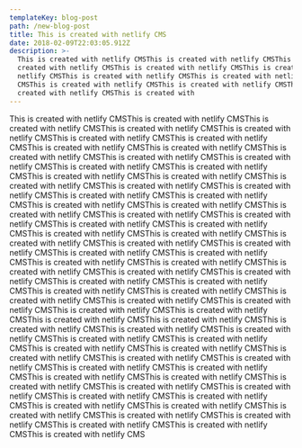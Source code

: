 ```yaml
---
templateKey: blog-post
path: /new-blog-post
title: This is created with netlify CMS
date: 2018-02-09T22:03:05.912Z
description: >-
  This is created with netlify CMSThis is created with netlify CMSThis is
  created with netlify CMSThis is created with netlify CMSThis is created with
  netlify CMSThis is created with netlify CMSThis is created with netlify
  CMSThis is created with netlify CMSThis is created with netlify CMSThis is
  created with netlify CMSThis is created with
---
```

This is created with netlify CMSThis is created with netlify CMSThis is created with netlify CMSThis is created with netlify CMSThis is created with netlify CMSThis is created with netlify CMSThis is created with netlify CMSThis is created with netlify CMSThis is created with netlify CMSThis is created with netlify CMSThis is created with netlify CMSThis is created with netlify CMSThis is created with netlify CMSThis is created with netlify CMSThis is created with netlify CMSThis is created with netlify CMSThis is created with netlify CMSThis is created with netlify CMSThis is created with netlify CMSThis is created with netlify CMSThis is created with netlify CMSThis is created with netlify CMSThis is created with netlify CMSThis is created with netlify CMSThis is created with netlify CMSThis is created with netlify CMSThis is created with netlify CMSThis is created with netlify CMSThis is created with netlify CMSThis is created with netlify CMSThis is created with netlify CMSThis is created with netlify CMSThis is created with netlify CMSThis is created with netlify CMSThis is created with netlify CMSThis is created with netlify CMSThis is created with netlify CMSThis is created with netlify CMSThis is created with netlify CMSThis is created with netlify CMSThis is created with netlify CMSThis is created with netlify CMSThis is created with netlify CMSThis is created with netlify CMSThis is created with netlify CMSThis is created with netlify CMSThis is created with netlify CMSThis is created with netlify CMSThis is created with netlify CMSThis is created with netlify CMSThis is created with netlify CMSThis is created with netlify CMSThis is created with netlify CMSThis is created with netlify CMSThis is created with netlify CMSThis is created with netlify CMSThis is created with netlify CMSThis is created with netlify CMSThis is created with netlify CMSThis is created with netlify CMSThis is created with netlify CMSThis is created with netlify CMSThis is created with netlify CMSThis is created with netlify CMSThis is created with netlify CMSThis is created with netlify CMSThis is created with netlify CMSThis is created with netlify CMSThis is created with netlify CMSThis is created with netlify CMSThis is created with netlify CMSThis is created with netlify CMSThis is created with netlify CMSThis is created with netlify CMSThis is created with netlify CMSThis is created with netlify CMSThis is created with netlify CMSThis is created with netlify CMS
